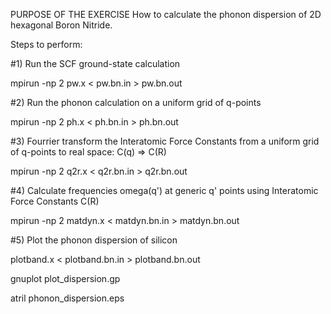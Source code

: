 PURPOSE OF THE EXERCISE 
How to calculate the phonon dispersion of 2D hexagonal Boron Nitride.

Steps to perform:

#1) Run the SCF ground-state calculation

mpirun -np 2 pw.x < pw.bn.in > pw.bn.out

#2) Run the phonon calculation on a uniform grid of q-points

mpirun -np 2 ph.x < ph.bn.in > ph.bn.out

#3) Fourrier transform the Interatomic Force Constants from a uniform grid of q-points to real space: C(q) => C(R)

mpirun -np 2 q2r.x < q2r.bn.in > q2r.bn.out

#4) Calculate frequencies omega(q') at generic q' points using Interatomic Force Constants C(R)

mpirun -np 2 matdyn.x < matdyn.bn.in > matdyn.bn.out

#5) Plot the phonon dispersion of silicon 

plotband.x < plotband.bn.in > plotband.bn.out

gnuplot plot_dispersion.gp

atril phonon_dispersion.eps 
